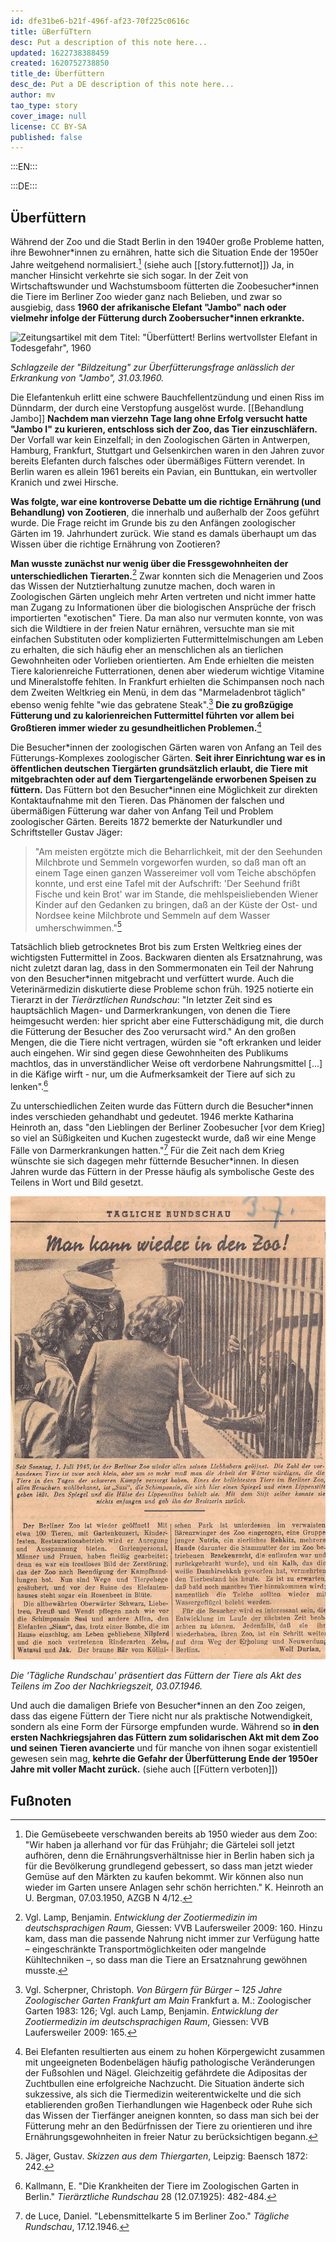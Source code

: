 ```yaml
---
id: dfe31be6-b21f-496f-af23-70f225c0616c
title: üBerfüTtern
desc: Put a description of this note here...
updated: 1622738388459
created: 1620752738850
title_de: Überfüttern
desc_de: Put a DE description of this note here...
author: mv
tao_type: story
cover_image: null
license: CC BY-SA
published: false
---
```



:::EN:::



:::DE:::

## Überfüttern

Während der Zoo und die Stadt Berlin in den 1940er große Probleme hatten, ihre Bewohner\*innen zu ernähren, hatte sich die Situation Ende der 1950er Jahre weitgehend normalisiert.[^Überfüttern1] (siehe auch [[story.futternot]]) Ja, in mancher Hinsicht verkehrte sie sich sogar. In der Zeit von Wirtschaftswunder und Wachstumsboom fütterten die Zoobesucher\*innen die Tiere im Berliner Zoo wieder ganz nach Belieben, und zwar so ausgiebig, dass **1960 der afrikanische Elefant "Jambo" nach oder vielmehr infolge der Fütterung durch Zoobersucher\*innen erkrankte.** 

![Zeitungsartikel mit dem Titel: "Überfüttert! Berlins wertvollster Elefant in Todesgefahr", 1960](images\mv\JamboUeberfuettertBildZeitungAusschnittJPG.jpg)

_Schlagzeile der "Bildzeitung" zur Überfütterungsfrage anlässlich der Erkrankung von "Jambo", 31.03.1960._ 

Die Elefantenkuh erlitt eine schwere Bauchfellentzündung und einen Riss im Dünndarm, der durch eine Verstopfung ausgelöst wurde. [[Behandlung Jambo]] **Nachdem man vierzehn Tage lang ohne Erfolg versucht hatte "Jambo I" zu kurieren, entschloss sich der Zoo, das Tier einzuschläfern.** Der Vorfall war kein Einzelfall; in den Zoologischen Gärten in Antwerpen, Hamburg, Frankfurt, Stuttgart und Gelsenkirchen waren in den Jahren zuvor bereits Elefanten durch falsches oder übermäßiges Füttern verendet. In Berlin waren es allein 1961 bereits ein Pavian, ein Bunttukan, ein wertvoller Kranich und zwei Hirsche. 

**Was folgte, war eine kontroverse Debatte um die richtige Ernährung (und Behandlung) von Zootieren**, die innerhalb und außerhalb der Zoos geführt wurde. Die Frage reicht im Grunde bis zu den Anfängen zoologischer Gärten im 19. Jahrhundert zurück. Wie stand es damals überhaupt um das Wissen über die richtige Ernährung von Zootieren? 

**Man wusste zunächst nur wenig über die Fressgewohnheiten der unterschiedlichen Tierarten.**[^Überfüttern2] Zwar konnten sich die Menagerien und Zoos das Wissen der Nutztierhaltung zunutze machen, doch waren in Zoologischen Gärten ungleich mehr Arten vertreten und nicht immer hatte man Zugang zu Informationen über die biologischen Ansprüche der frisch importierten "exotischen" Tiere. Da man also nur vermuten konnte, von was sich die Wildtiere in der freien Natur ernähren, versuchte man sie mit einfachen Substituten oder komplizierten Futtermittelmischungen am Leben zu erhalten, die sich häufig eher an menschlichen als an tierlichen Gewohnheiten oder Vorlieben orientierten. Am Ende erhielten die meisten Tiere kalorienreiche Futterrationen, denen aber wiederum wichtige Vitamine und Mineralstoffe fehlten. In Frankfurt erhielten die Schimpansen noch nach dem Zweiten Weltkrieg ein Menü, in dem das "Marmeladenbrot täglich" ebenso wenig fehlte "wie das gebratene Steak".[^Überfüttern3] **Die zu großzügige Fütterung und zu kalorienreichen Futtermittel führten vor allem bei Großtieren immer wieder zu gesundheitlichen Problemen.**[^Überfüttern4] 

Die Besucher\*innen der zoologischen Gärten waren von Anfang an Teil des Fütterungs-Komplexes zoologischer Gärten. **Seit ihrer Einrichtung war es in öffentlichen deutschen Tiergärten grundsätzlich erlaubt, die Tiere mit mitgebrachten oder auf dem Tiergartengelände erworbenen Speisen zu füttern.** Das Füttern bot den Besucher\*innen eine Möglichkeit zur direkten Kontaktaufnahme mit den Tieren. Das Phänomen der falschen und übermäßigen Fütterung war daher von Anfang Teil und Problem zoologischer Gärten. Bereits 1872 bemerkte der Naturkundler und Schriftsteller Gustav Jäger:
>"Am meisten ergötzte mich die Beharrlichkeit, mit der den Seehunden Milchbrote und Semmeln vorgeworfen wurden, so daß man oft an einem Tage einen ganzen Wassereimer voll vom Teiche abschöpfen konnte, und erst eine Tafel mit der Aufschrift: 'Der Seehund frißt Fische und kein Brot' war im Stande, die mehlspeisliebenden Wiener Kinder auf den Gedanken zu bringen, daß an der Küste der Ost- und Nordsee keine Milchbrote und Semmeln auf dem Wasser umherschwimmen."[^Überfüttern5] 

Tatsächlich blieb getrocknetes Brot bis zum Ersten Weltkrieg eines der wichtigsten Futtermittel in Zoos. Backwaren dienten als Ersatznahrung, was nicht zuletzt daran lag, dass in den Sommermonaten ein Teil der Nahrung von den Besucher\*innen mitgebracht und verfüttert wurde. Auch die Veterinärmedizin diskutierte diese Probleme schon früh. 1925 notierte ein Tierarzt in der _Tierärztlichen Rundschau_: "In letzter Zeit sind es hauptsächlich Magen- und Darmerkrankungen, von denen die Tiere heimgesucht werden: hier spricht aber eine Futterschädigung mit, die durch die Fütterung der Besucher des Zoo verursacht wird." An den großen Mengen, die die Tiere nicht vertragen, würden sie "oft erkranken und leider auch eingehen. Wir sind gegen diese Gewohnheiten des Publikums machtlos, das in unverständlicher Weise oft verdorbene Nahrungsmittel [...] in die Käfige wirft - nur, um die Aufmerksamkeit der Tiere auf sich zu lenken".[^Überfüttern6]

Zu unterschiedlichen Zeiten wurde das Füttern durch die Besucher\*innen indes verschieden gehandhabt und gedeutet. 1946 merkte Katharina Heinroth an, dass "den Lieblingen der Berliner Zoobesucher [vor dem Krieg] so viel an Süßigkeiten und Kuchen zugesteckt wurde, daß wir eine Menge Fälle von Darmerkrankungen hatten."[^Überfüttern7] Für die Zeit nach dem Krieg wünschte sie sich dagegen mehr fütternde Besucher\*innen. In diesen Jahren wurde das Füttern in der Presse häufig als symbolische Geste des Teilens in Wort und Bild gesetzt. 

![Zeitungsartikel mit Bild, auf dem eine Frau einem Affen durch die Gitterstäbe Futter reicht](images\mv\TaeglRundschau1945AusschnittJPG.jpg)

_Die 'Tägliche Rundschau' präsentiert das Füttern der Tiere als Akt des Teilens im Zoo der Nachkriegszeit, 03.07.1946._

Und auch die damaligen Briefe von Besucher\*innen an den Zoo zeigen, dass das eigene Füttern der Tiere nicht nur als praktische Notwendigkeit, sondern als eine Form der Fürsorge empfunden wurde. Während so **in den ersten Nachkriegsjahren das Füttern zum solidarischen Akt mit dem Zoo und seinen Tieren avancierte** und für manche von ihnen sogar existentiell gewesen sein mag, **kehrte die Gefahr der Überfütterung Ende der 1950er Jahre mit voller Macht zurück.** (siehe auch [[Füttern verboten]])


## Fußnoten

[^Überfüttern1]: Die Gemüsebeete verschwanden bereits ab 1950 wieder aus dem Zoo: "Wir haben ja allerhand vor für das Frühjahr; die Gärtelei soll jetzt aufhören, denn die Ernährungsverhältnisse hier in Berlin haben sich ja für die Bevölkerung grundlegend gebessert, so dass man jetzt wieder Gemüse auf den Märkten zu kaufen bekommt. Wir können also nun wieder im Garten unsere Anlagen sehr schön herrichten." K. Heinroth an U. Bergman, 07.03.1950, AZGB N 4/12. 

[^Überfüttern2]: Vgl. Lamp, Benjamin. _Entwicklung der Zootiermedizin im deutschsprachigen Raum_, Giessen: VVB Laufersweiler 2009: 160. Hinzu kam, dass man die passende Nahrung nicht immer zur Verfügung hatte – eingeschränkte Transportmöglichkeiten oder mangelnde Kühltechniken –, so dass man die Tiere an Ersatznahrung gewöhnen musste. 

[^Überfüttern3]: Vgl. Scherpner, Christoph. _Von Bürgern für Bürger – 125 Jahre Zoologischer Garten Frankfurt am Main_ Frankfurt a. M.: Zoologischer Garten 1983: 126; Vgl. auch Lamp, Benjamin. _Entwicklung der Zootiermedizin im deutschsprachigen Raum_, Giessen: VVB Laufersweiler 2009: 165.

[^Überfüttern4]: Bei Elefanten resultierten aus einem zu hohen Körpergewicht zusammen mit ungeeigneten Bodenbelägen häufig pathologische Veränderungen der Fußsohlen und Nägel. Gleichzeitig gefährdete die Adipositas der Zuchtbullen eine erfolgreiche Nachzucht. Die Situation änderte sich sukzessive, als sich die Tiermedizin weiterentwickelte und die sich etablierenden großen Tierhandlungen wie Hagenbeck oder Ruhe sich das Wissen der Tierfänger aneignen konnten, so dass man sich bei der Fütterung mehr an den Bedürfnissen der Tiere zu orientieren und ihre Ernährungsgewohnheiten in freier Natur zu berücksichtigen begann.

[^Überfüttern5]: Jäger, Gustav. _Skizzen aus dem Thiergarten_, Leipzig: Baensch 1872: 242. 

[^Überfüttern6]: Kallmann, E. "Die Krankheiten der Tiere im Zoologischen Garten in Berlin." _Tierärztliche Rundschau_ 28 (12.07.1925): 482-484.

[^Überfüttern7]: de Luce, Daniel. "Lebensmittelkarte 5 im Berliner Zoo." _Tägliche Rundschau_, 17.12.1946.











